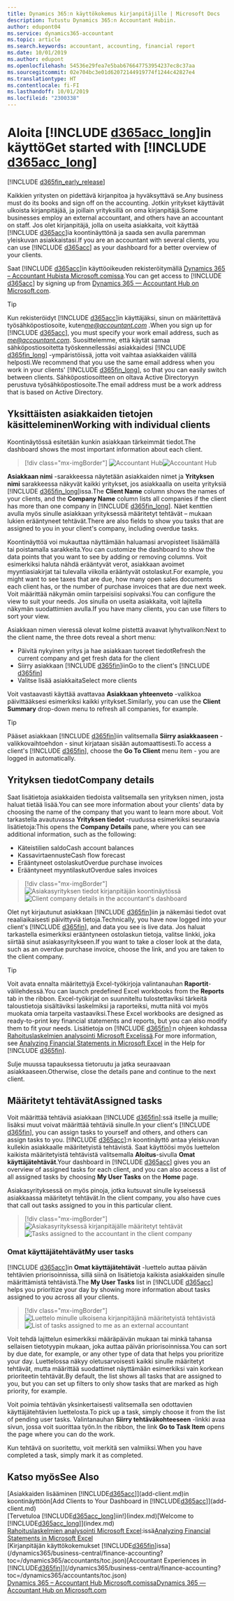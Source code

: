 ```yaml
---
title: Dynamics 365:n käyttökokemus kirjanpitäjille | Microsoft Docs
description: Tutustu Dynamics 365:n Accountant Hubiin.
author: edupont04
ms.service: dynamics365-accountant
ms.topic: article
ms.search.keywords: accountant, accounting, financial report
ms.date: 10/01/2019
ms.author: edupont
ms.openlocfilehash: 54536e29fea7e5bab676647753954237ec8c37aa
ms.sourcegitcommit: 02e704bc3e01d62072144919774f1244c42827e4
ms.translationtype: HT
ms.contentlocale: fi-FI
ms.lasthandoff: 10/01/2019
ms.locfileid: "2300338"
---
```

# <a name="get-started-with-include-d365acc_longincludesd365acc_long_mdmd"></a><span data-ttu-id="8e35b-103">Aloita [!INCLUDE [d365acc_long](includes/d365acc_long_md.md)]in käyttö</span><span class="sxs-lookup"><span data-stu-id="8e35b-103">Get started with [!INCLUDE [d365acc_long](includes/d365acc_long_md.md)]</span></span>
[!INCLUDE [d365fin_early_release](includes/d365fin_early_release.md.md)]

<span data-ttu-id="8e35b-104">Kaikkien yritysten on pidettävä kirjanpitoa ja hyväksyttävä se.</span><span class="sxs-lookup"><span data-stu-id="8e35b-104">Any business must do its books and sign off on the accounting.</span></span> <span data-ttu-id="8e35b-105">Jotkin yritykset käyttävät ulkoista kirjanpitäjää, ja joillain yrityksillä on oma kirjanpitäjä.</span><span class="sxs-lookup"><span data-stu-id="8e35b-105">Some businesses employ an external accountant, and others have an accountant on staff.</span></span> <span data-ttu-id="8e35b-106">Jos olet kirjanpitäjä, jolla on useita asiakkaita, voit käyttää [!INCLUDE [d365acc](includes/d365acc_md.md)]ia koontinäyttönä ja saada sen avulla paremman yleiskuvan asiakkaistasi.</span><span class="sxs-lookup"><span data-stu-id="8e35b-106">If you are an accountant with several clients, you can use [!INCLUDE [d365acc](includes/d365acc_md.md)] as your dashboard for a better overview of your clients.</span></span>  

<span data-ttu-id="8e35b-107">Saat [!INCLUDE [d365acc](includes/d365acc_md.md)]in käyttöoikeuden rekisteröitymällä [Dynamics 365 – Accountant Hubista Microsoft.comissa](https://www.microsoft.com/en-us/dynamics365/financial-insights-for-accountants).</span><span class="sxs-lookup"><span data-stu-id="8e35b-107">You can get access to [!INCLUDE [d365acc](includes/d365acc_md.md)] by signing up from [Dynamics 365 — Accountant Hub on Microsoft.com](https://www.microsoft.com/en-us/dynamics365/financial-insights-for-accountants).</span></span>  

> [!TIP]
>  <span data-ttu-id="8e35b-108">Kun rekisteröidyt [!INCLUDE [d365acc](includes/d365acc_md.md)]in käyttäjäksi, sinun on määritettävä työsähköpostiosoite, kuten<em>me@accountant.com</em> .</span><span class="sxs-lookup"><span data-stu-id="8e35b-108">When you sign up for [!INCLUDE [d365acc](includes/d365acc_md.md)], you must specify your work email address, such as <em>me@accountant.com</em>.</span></span> <span data-ttu-id="8e35b-109">Suosittelemme, että käytät samaa sähköpostiosoitetta työskennellessäsi asiakkaidesi [!INCLUDE [d365fin_long](includes/d365fin_long_md.md)] -ympäristöissä, jotta voit vaihtaa asiakkaiden välillä helposti.</span><span class="sxs-lookup"><span data-stu-id="8e35b-109">We recommend that you use the same email address when you work in your clients' [!INCLUDE [d365fin_long](includes/d365fin_long_md.md)], so that you can easily switch between clients.</span></span> <span data-ttu-id="8e35b-110">Sähköpostiosoitteen on oltava Active Directoryyn perustuva työsähköpostiosoite.</span><span class="sxs-lookup"><span data-stu-id="8e35b-110">The email address must be a work address that is based on Active Directory.</span></span>

## <a name="working-with-individual-clients"></a><span data-ttu-id="8e35b-111">Yksittäisten asiakkaiden tietojen käsitteleminen</span><span class="sxs-lookup"><span data-stu-id="8e35b-111">Working with individual clients</span></span>
<span data-ttu-id="8e35b-112">Koontinäytössä esitetään kunkin asiakkaan tärkeimmät tiedot.</span><span class="sxs-lookup"><span data-stu-id="8e35b-112">The dashboard shows the most important information about each client.</span></span>  

> [!div class="mx-imgBorder"]
> <span data-ttu-id="8e35b-113">![Accountant Hub](./media/accountant-get-started/accountant-dashboard.png)</span><span class="sxs-lookup"><span data-stu-id="8e35b-113">![Accountant Hub](./media/accountant-get-started/accountant-dashboard.png)</span></span>

<span data-ttu-id="8e35b-114">**Asiakkaan nimi** -sarakkeessa näytetään asiakkaiden nimet ja **Yrityksen nimi** sarakkeessa näkyvät kaikki yritykset, jos asiakkaalla on useita yrityksiä [!INCLUDE [d365fin_long](includes/d365fin_long_md.md)]issa.</span><span class="sxs-lookup"><span data-stu-id="8e35b-114">The **Client Name** column shows the names of your clients, and the **Company Name** column lists all companies if the client has more than one company in [!INCLUDE [d365fin_long](includes/d365fin_long_md.md)].</span></span> <span data-ttu-id="8e35b-115">Näet kenttien avulla myös sinulle asiakkaan yrityksessä määritetyt tehtävät – mukaan lukien erääntyneet tehtävät.</span><span class="sxs-lookup"><span data-stu-id="8e35b-115">There are also fields to show you tasks that are assigned to you in your client's company, including overdue tasks.</span></span>  

<span data-ttu-id="8e35b-116">Koontinäyttöä voi mukauttaa näyttämään haluamasi arvopisteet lisäämällä tai poistamalla sarakkeita.</span><span class="sxs-lookup"><span data-stu-id="8e35b-116">You can customize the dashboard to show the data points that you want to see by adding or removing columns.</span></span> <span data-ttu-id="8e35b-117">Voit esimerkiksi haluta nähdä erääntyvät verot, asiakkaan avoimet myyntiasiakirjat tai tulevalla viikolla erääntyvät ostolaskut.</span><span class="sxs-lookup"><span data-stu-id="8e35b-117">For example, you might want to see taxes that are due, how many open sales documents each client has, or the number of purchase invoices that are due next week.</span></span> <span data-ttu-id="8e35b-118">Voit määrittää näkymän omiin tarpeisiisi sopivaksi.</span><span class="sxs-lookup"><span data-stu-id="8e35b-118">You can configure the view to suit your needs.</span></span> <span data-ttu-id="8e35b-119">Jos sinulla on useita asiakkaita, voit lajitella näkymän suodattimien avulla.</span><span class="sxs-lookup"><span data-stu-id="8e35b-119">If you have many clients, you can use filters to sort your view.</span></span>  

<span data-ttu-id="8e35b-120">Asiakkaan nimen vieressä olevat kolme pistettä avaavat lyhytvalikon:</span><span class="sxs-lookup"><span data-stu-id="8e35b-120">Next to the client name, the three dots reveal a short menu:</span></span>

- <span data-ttu-id="8e35b-121">Päivitä nykyinen yritys ja hae asiakkaan tuoreet tiedot</span><span class="sxs-lookup"><span data-stu-id="8e35b-121">Refresh the current company and get fresh data for the client</span></span>  
- <span data-ttu-id="8e35b-122">Siirry asiakkaan [!INCLUDE [d365fin](includes/d365fin_md.md)]iin</span><span class="sxs-lookup"><span data-stu-id="8e35b-122">Go to the client's [!INCLUDE [d365fin](includes/d365fin_md.md)]</span></span>  
- <span data-ttu-id="8e35b-123">Valitse lisää asiakkaita</span><span class="sxs-lookup"><span data-stu-id="8e35b-123">Select more clients</span></span>  

<span data-ttu-id="8e35b-124">Voit vastaavasti käyttää avattavaa **Asiakkaan yhteenveto** -valikkoa päivittääksesi esimerkiksi kaikki yritykset.</span><span class="sxs-lookup"><span data-stu-id="8e35b-124">Similarly, you can use the **Client Summary** drop-down menu to refresh all companies, for example.</span></span>  

> [!TIP]
>  <span data-ttu-id="8e35b-125">Pääset asiakkaan [!INCLUDE [d365fin](includes/d365fin_md.md)]iin valitsemalla **Siirry asiakkaaseen** -valikkovaihtoehdon - sinut kirjataan sisään automaattisesti.</span><span class="sxs-lookup"><span data-stu-id="8e35b-125">To access a client's [!INCLUDE [d365fin](includes/d365fin_md.md)], choose the **Go To Client** menu item - you are logged in automatically.</span></span>

## <a name="company-details"></a><span data-ttu-id="8e35b-126">Yrityksen tiedot</span><span class="sxs-lookup"><span data-stu-id="8e35b-126">Company details</span></span>
<span data-ttu-id="8e35b-127">Saat lisätietoja asiakkaiden tiedoista valitsemalla sen yrityksen nimen, josta haluat tietää lisää.</span><span class="sxs-lookup"><span data-stu-id="8e35b-127">You can see more information about your clients' data by choosing the name of the company that you want to learn more about.</span></span> <span data-ttu-id="8e35b-128">Voit tarkastella avautuvassa **Yrityksen tiedot** -ruudussa esimerkiksi seuraavia lisätietoja:</span><span class="sxs-lookup"><span data-stu-id="8e35b-128">This opens the **Company Details** pane, where you can see additional information, such as the following:</span></span>  

* <span data-ttu-id="8e35b-129">Käteistilien saldo</span><span class="sxs-lookup"><span data-stu-id="8e35b-129">Cash account balances</span></span>  
* <span data-ttu-id="8e35b-130">Kassavirtaennuste</span><span class="sxs-lookup"><span data-stu-id="8e35b-130">Cash flow forecast</span></span>  
* <span data-ttu-id="8e35b-131">Erääntyneet ostolaskut</span><span class="sxs-lookup"><span data-stu-id="8e35b-131">Overdue purchase invoices</span></span>  
* <span data-ttu-id="8e35b-132">Erääntyneet myyntilaskut</span><span class="sxs-lookup"><span data-stu-id="8e35b-132">Overdue sales invoices</span></span>  

> [!div class="mx-imgBorder"]
> <span data-ttu-id="8e35b-133">![Asiakasyrityksen tiedot kirjanpitäjän koontinäytössä](./media/accountant-get-started/accountant-company-details.png)</span><span class="sxs-lookup"><span data-stu-id="8e35b-133">![Client company details in the accountant's dashboard](./media/accountant-get-started/accountant-company-details.png)</span></span>

<span data-ttu-id="8e35b-134">Olet nyt kirjautunut asiakkaan [!INCLUDE [d365fin](includes/d365fin_md.md)]iin ja näkemäsi tiedot ovat reaaliaikaisesti päivittyviä tietoja.</span><span class="sxs-lookup"><span data-stu-id="8e35b-134">Technically, you have now logged into your client's [!INCLUDE [d365fin](includes/d365fin_md.md)], and data you see is live data.</span></span> <span data-ttu-id="8e35b-135">Jos haluat tarkastella esimerkiksi erääntyneen ostolaskun tietoja, valitse linkki, joka siirtää sinut asiakasyritykseen.</span><span class="sxs-lookup"><span data-stu-id="8e35b-135">If you want to take a closer look at the data, such as an overdue purchase invoice, choose the link, and you are taken to the client company.</span></span>  

> [!TIP]
> <span data-ttu-id="8e35b-136">Voit avata ennalta määritettyjä Excel-työkirjoja valintanauhan **Raportit**-välilehdessä.</span><span class="sxs-lookup"><span data-stu-id="8e35b-136">You can launch predefined Excel workbooks from the **Reports** tab in the ribbon.</span></span> <span data-ttu-id="8e35b-137">Excel-työkirjat on suunniteltu tulostettaviksi tärkeitä taloustietoja sisältäviksi laskelmiksi ja raporteiksi, mutta niitä voi myös muokata omia tarpeita vastaaviksi.</span><span class="sxs-lookup"><span data-stu-id="8e35b-137">These Excel workbooks are designed as ready-to-print key financial statements and reports, but you can also modify them to fit your needs.</span></span> <span data-ttu-id="8e35b-138">Lisätietoja on [!INCLUDE [d365fin](includes/d365fin_md.md)]:n ohjeen kohdassa [Rahoituslaskelmien analysointi Microsoft Excelissä](/dynamics365/business-central/finance-analyze-excel?toc=/dynamics365/accountants/toc.json).</span><span class="sxs-lookup"><span data-stu-id="8e35b-138">For more information, see [Analyzing Financial Statements in Microsoft Excel](/dynamics365/business-central/finance-analyze-excel?toc=/dynamics365/accountants/toc.json) in the Help for [!INCLUDE [d365fin](includes/d365fin_md.md)].</span></span>  

<span data-ttu-id="8e35b-139">Sulje muussa tapauksessa tietoruutu ja jatka seuraavaan asiakkaaseen.</span><span class="sxs-lookup"><span data-stu-id="8e35b-139">Otherwise, close the details pane and continue to the next client.</span></span>  

## <a name="assigned-tasks"></a><span data-ttu-id="8e35b-140">Määritetyt tehtävät</span><span class="sxs-lookup"><span data-stu-id="8e35b-140">Assigned tasks</span></span>
<span data-ttu-id="8e35b-141">Voit määrittää tehtäviä asiakkaan [!INCLUDE [d365fin](includes/d365fin_md.md)]:ssä itselle ja muille; lisäksi muut voivat määrittää tehtäviä sinulle.</span><span class="sxs-lookup"><span data-stu-id="8e35b-141">In your client's [!INCLUDE [d365fin](includes/d365fin_md.md)], you can assign tasks to yourself and others, and others can assign tasks to you.</span></span> <span data-ttu-id="8e35b-142">[!INCLUDE [d365acc](includes/d365acc_md.md)]:n koontinäyttö antaa yleiskuvan kullekin asiakkaalle määritetyistä tehtävistä. Saat käyttöösi myös luettelon kaikista määritetyistä tehtävistä valitsemalla **Aloitus**-sivulla **Omat käyttäjätehtävät**.</span><span class="sxs-lookup"><span data-stu-id="8e35b-142">Your dashboard in [!INCLUDE [d365acc](includes/d365acc_md.md)] gives you an overview of assigned tasks for each client, and you can also access a list of all assigned tasks by choosing **My User Tasks** on the **Home** page.</span></span>  

<span data-ttu-id="8e35b-143">Asiakasyrityksessä on myös pinoja, jotka kutsuvat sinulle kyseisessä asiakkaassa määritetyt tehtävät.</span><span class="sxs-lookup"><span data-stu-id="8e35b-143">In the client company, you also have cues that call out tasks assigned to you in this particular client.</span></span>

> [!div class="mx-imgBorder"]
> <span data-ttu-id="8e35b-144">![Asiakasyrityksessä kirjanpitäjälle määritetyt tehtävät](./media/accountant-get-started/accountant-company-details-tasks.png)</span><span class="sxs-lookup"><span data-stu-id="8e35b-144">![Tasks assigned to the accountant in the client company](./media/accountant-get-started/accountant-company-details-tasks.png)</span></span>

### <a name="my-user-tasks"></a><span data-ttu-id="8e35b-145">Omat käyttäjätehtävät</span><span class="sxs-lookup"><span data-stu-id="8e35b-145">My user tasks</span></span>
<span data-ttu-id="8e35b-146">[!INCLUDE [d365acc](includes/d365acc_md.md)]in **Omat käyttäjätehtävät** -luettelo auttaa päivän tehtävien priorisoinnissa, sillä siinä on lisätietoja kaikista asiakkaiden sinulle määrittämistä tehtävistä.</span><span class="sxs-lookup"><span data-stu-id="8e35b-146">The **My User Tasks** list in [!INCLUDE [d365acc](includes/d365acc_md.md)] helps you prioritize your day by showing more information about tasks assigned to you across all your clients.</span></span>  

> [!div class="mx-imgBorder"]
> <span data-ttu-id="8e35b-147">![Luettelo minulle ulkoisena kirjanpitäjänä määritetyistä tehtävistä](./media/accountant-get-started/accountant-tasklist.png)</span><span class="sxs-lookup"><span data-stu-id="8e35b-147">![List of tasks assigned to me as an external accountant](./media/accountant-get-started/accountant-tasklist.png)</span></span>

<span data-ttu-id="8e35b-148">Voit tehdä lajittelun esimerkiksi määräpäivän mukaan tai minkä tahansa sellaisen tietotyypin mukaan, joka auttaa päivän priorisoinnissa.</span><span class="sxs-lookup"><span data-stu-id="8e35b-148">You can sort by due date, for example, or any other type of data that helps you prioritize your day.</span></span> <span data-ttu-id="8e35b-149">Luettelossa näkyy oletusarvoisesti kaikki sinulle määritetyt tehtävät, mutta määrittää suodattimet näyttämään esimerkiksi vain korkean prioriteetin tehtävät.</span><span class="sxs-lookup"><span data-stu-id="8e35b-149">By default, the list shows all tasks that are assigned to you, but you can set up filters to only show tasks that are marked as high priority, for example.</span></span>

<span data-ttu-id="8e35b-150">Voit poimia tehtävän yksinkertaisesti valitsemalla sen odottavien käyttäjätehtävien luettelosta.</span><span class="sxs-lookup"><span data-stu-id="8e35b-150">To pick up a task, simply choose it from the list of pending user tasks.</span></span> <span data-ttu-id="8e35b-151">Valintanauhan **Siirry tehtäväkohteeseen** -linkki avaa sivun, jossa voit suorittaa työn.</span><span class="sxs-lookup"><span data-stu-id="8e35b-151">In the ribbon, the link **Go to Task Item** opens the page where you can do the work.</span></span>  

<span data-ttu-id="8e35b-152">Kun tehtävä on suoritettu, voit merkitä sen valmiiksi.</span><span class="sxs-lookup"><span data-stu-id="8e35b-152">When you have completed a task, simply mark it as completed.</span></span>  

## <a name="see-also"></a><span data-ttu-id="8e35b-153">Katso myös</span><span class="sxs-lookup"><span data-stu-id="8e35b-153">See Also</span></span>

<span data-ttu-id="8e35b-154">[Asiakkaiden lisääminen [!INCLUDE[d365acc](includes/d365acc_md.md)]](add-client.md)in koontinäyttöön</span><span class="sxs-lookup"><span data-stu-id="8e35b-154">[Add Clients to Your Dashboard in [!INCLUDE[d365acc](includes/d365acc_md.md)]](add-client.md)</span></span>  
<span data-ttu-id="8e35b-155">[Tervetuloa [!INCLUDE[d365acc_long](includes/d365acc_long_md.md)]iin!](index.md)</span><span class="sxs-lookup"><span data-stu-id="8e35b-155">[Welcome to [!INCLUDE[d365acc_long](includes/d365acc_long_md.md)]](index.md)</span></span>  
<span data-ttu-id="8e35b-156">[Rahoituslaskelmien analysointi Microsoft Excel](/dynamics365/business-central/finance-analyze-excel?toc=/dynamics365/accountants/toc.json):issä</span><span class="sxs-lookup"><span data-stu-id="8e35b-156">[Analyzing Financial Statements in Microsoft Excel](/dynamics365/business-central/finance-analyze-excel?toc=/dynamics365/accountants/toc.json)</span></span>  
<span data-ttu-id="8e35b-157">[Kirjanpitäjän käyttökokemukset [!INCLUDE[d365fin](includes/d365fin_md.md)]issa](/dynamics365/business-central/finance-accounting?toc=/dynamics365/accountants/toc.json)</span><span class="sxs-lookup"><span data-stu-id="8e35b-157">[Accountant Experiences in [!INCLUDE[d365fin](includes/d365fin_md.md)]](/dynamics365/business-central/finance-accounting?toc=/dynamics365/accountants/toc.json)</span></span>  
[<span data-ttu-id="8e35b-158">Dynamics 365 – Accountant Hub Microsoft.comissa</span><span class="sxs-lookup"><span data-stu-id="8e35b-158">Dynamics 365 — Accountant Hub on Microsoft.com</span></span>](https://www.microsoft.com/en-us/dynamics365/financial-insights-for-accountants)  
